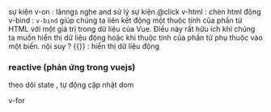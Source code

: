 sự kiện v-on : lănngs nghe and sử lý sự kiện
@click
v-html : chèn html động
v-bind : `v-bind` giúp chúng ta liên kết động một thuộc tính của phần tử HTML với một giá trị trong dữ liệu của Vue. Điều này rất hữu ích khi chúng ta muốn hiển thị dữ liệu động hoặc khi thuộc tính của phần tử phụ thuộc vào một biến.
nội suy ? {{}} : hiển thị dữ liệu động

### reactive (phản ứng trong vuejs)

theo dõi state , tự động cập nhật dom

v-for




